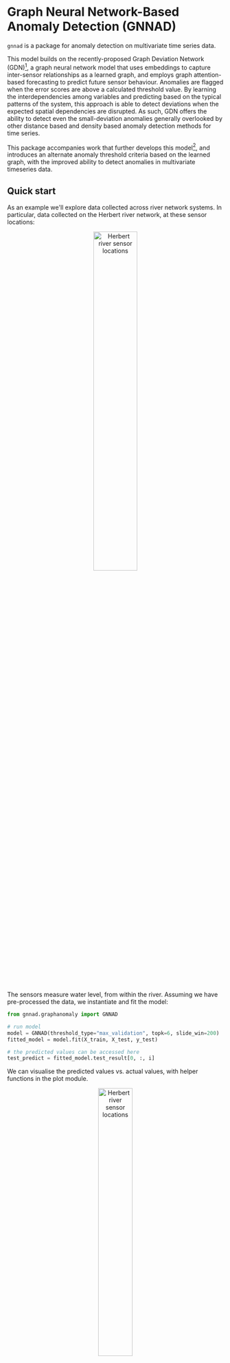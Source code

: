 # Graph Neural Network-Based Anomaly Detection (GNNAD)

`gnnad` is a package for anomaly detection on multivariate time series data.

This model builds on the recently-proposed Graph Deviation Network (GDN)[^2], a graph neural network model that uses embeddings to capture inter-sensor relationships as a learned graph, and employs graph attention-based forecasting to predict future sensor behaviour. Anomalies are flagged when the error scores are above a calculated threshold value. By learning the interdependencies among variables and predicting based on the typical patterns of the system, this approach is able to detect deviations when the expected spatial dependencies are disrupted. As such, GDN offers the ability to detect even the small-deviation anomalies generally overlooked by other distance based and density based anomaly detection methods for time series.

This package accompanies work that further develops this model[^1], and introduces an alternate anomaly threshold criteria based on the learned graph, with the improved ability to detect anomalies in multivariate timeseries data.

## Quick start

As an example we'll explore data collected across river network systems. In particular, data collected on the Herbert river network, at these sensor locations:

<p align="center">
<img src="https://user-images.githubusercontent.com/34525024/232662278-bc6973ae-6ccf-443d-99d4-204eada127d6.JPG" width="45%" height="45%" alt="Herbert river sensor locations" title="">
 </p>

The sensors measure water level, from within the river. Assuming we have pre-processed the data, we instantiate and fit the model:

```python
from gnnad.graphanomaly import GNNAD

# run model
model = GNNAD(threshold_type="max_validation", topk=6, slide_win=200)
fitted_model = model.fit(X_train, X_test, y_test)

# the predicted values can be accessed here
test_predict = fitted_model.test_result[0, :, i]
```

We can visualise the predicted values vs. actual values, with helper functions in the plot module.
<p align="center">
<img src="https://user-images.githubusercontent.com/34525024/232661014-99ebb7c0-7e4a-4f54-b09a-fedb5c5bbaf1.jpg" width="40%" height="40%" alt="Herbert river sensor locations" title="">
</p>
  
Note that some locations closer to the outlet are influenced by tidal patterns. The error scores that are obtained from this forecasting model are then transformed and, if they exceed the calculated threshold, flagged as an anomaly. The bottom indicates if any sensor flagged an anomaly, and compares this to the ground truth labels, for the test data.

The performance of the anomaly detection classification model can be analysed by:

```python
fitted_model.print_eval_metrics()
>>> recall: 30.4
>>> precision: 59.3
>>> accuracy: 49.7
>>> specificity: 73.9
>>> f1: 40.2
```

Check out full details in the [example notebook](example_herbert.ipynb)

## Installation

`gnnad` is compatible with python versions 3.8, 3.9, 3.10 and 3.11. You can install the latest release with pip: 

```bash
pip install gnnad
```

If you would like the latest development version you can install directly from github:

```bash
pip install https://github.com/KatieBuc/gnnad.git
```

## Developer installation

You'll need [poetry](https://python-poetry.org/docs/#installation). Once you have it installed and
cloned the repo you can install with (from the repo directory):

```bash
poetry install
```

[^1]: Buchhorn, Katie, et al. _"Graph Neural Network-Based Anomaly Detection for River Network Systems"_ arXiv preprint arXiv:2304.09367 (2023).
[^2]: Deng, Ailin, and Bryan Hooi. _"Graph neural network-based anomaly detection in multivariate time series."_ Proceedings of the AAAI conference on artificial intelligence. Vol. 35. No. 5. 2021.


## Citation
MLA:
```
Buchhorn, Katie, et al. "Graph Neural Network-Based Anomaly Detection for River Network Systems"
arXiv preprint arXiv:2304.09367 (2023).
```
BibTeX:
```
@article{buchhorn2023graph,
  title={Graph Neural Network-Based Anomaly Detection for River Network Systems},
  author={Buchhorn, Katie and Mengersen, Kerrie and Santos-Fernandez, Edgar and Salomone, Robert},
  journal={arXiv preprint arXiv:2304.09367},
  year={2023}
}
```

